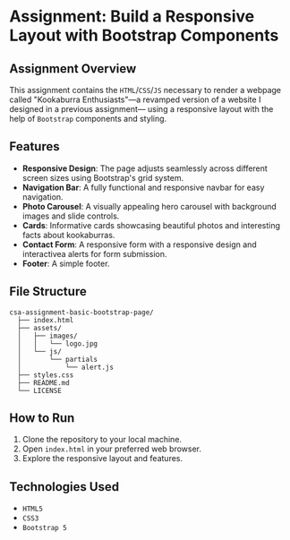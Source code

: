# Assignment: Build a Responsive Layout with Bootstrap Components

## Assignment Overview
This assignment contains the `HTML`/`CSS`/`JS` necessary to render a webpage called "Kookaburra Enthusiasts"—a revamped version of a website I designed in a previous assignment— using a responsive layout with the help of `Bootstrap` components and styling.

## Features
- **Responsive Design**: The page adjusts seamlessly across different screen sizes using Bootstrap's grid system.
- **Navigation Bar**: A fully functional and responsive navbar for easy navigation.
- **Photo Carousel**: A visually appealing hero carousel with background images and slide controls.
- **Cards**: Informative cards showcasing beautiful photos and interesting facts about kookaburras.
- **Contact Form**: A responsive form with a responsive design and interactivea alerts for form submission.
- **Footer**: A simple footer.

## File Structure
```
csa-assignment-basic-bootstrap-page/
  ├── index.html
  ├── assets/
  │   ├── images/
  │   │   └── logo.jpg
  │   └── js/
  │       └── partials
  │           └── alert.js
  ├── styles.css
  ├── README.md
  └── LICENSE

```

## How to Run
1. Clone the repository to your local machine.
2. Open `index.html` in your preferred web browser.
3. Explore the responsive layout and features.

## Technologies Used
- `HTML5`
- `CSS3`
- `Bootstrap 5`
